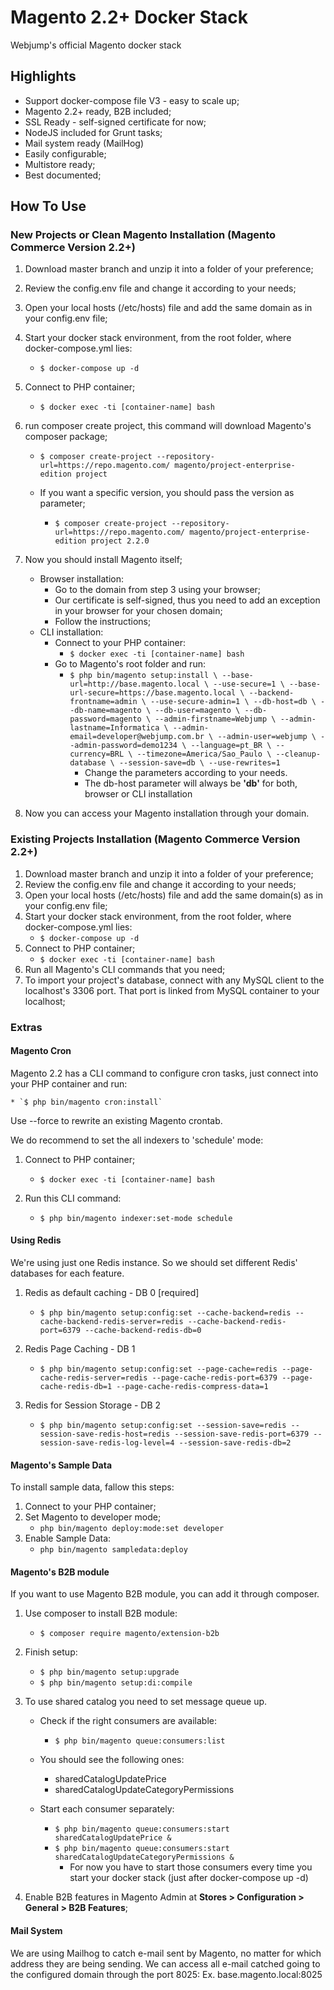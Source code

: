 # Magento 2.2+ Docker Stack
Webjump's official Magento docker stack

## Highlights
- Support docker-compose file V3 - easy to scale up;
- Magento 2.2+ ready, B2B included;
- SSL Ready - self-signed certificate for now;
- NodeJS included for Grunt tasks;
- Mail system ready (MailHog)
- Easily configurable;
- Multistore ready;
- Best documented;

## How To Use

### New Projects or Clean Magento Installation (Magento Commerce Version 2.2+)

1. Download master branch and unzip it into a folder of your preference;
2. Review the config.env file and change it according to your needs;
3. Open your local hosts (/etc/hosts) file and add the same domain as in your config.env file;
4. Start your docker stack environment, from the root folder, where docker-compose.yml lies:
    * `$ docker-compose up -d`
4. Connect to PHP container;

    * `$ docker exec -ti [container-name] bash`

5. run composer create project, this command will download Magento's composer package;

    * `$ composer create-project --repository-url=https://repo.magento.com/ magento/project-enterprise-edition project`

    * If you want a specific version, you should pass the version as parameter;

        * `$ composer create-project --repository-url=https://repo.magento.com/ magento/project-enterprise-edition project 2.2.0`

6. Now you should install Magento itself;
    * Browser installation:
        * Go to the domain from step 3 using your browser;
        * Our certificate is self-signed, thus you need to add an exception in your browser for your chosen domain;
        * Follow the instructions;
    * CLI installation:
        * Connect to your PHP container:
            * `$ docker exec -ti [container-name] bash`
        * Go to Magento's root folder and run:
            * `$ php bin/magento setup:install \
            --base-url=http://base.magento.local \
            --use-secure=1 \
            --base-url-secure=https://base.magento.local \
            --backend-frontname=admin \
            --use-secure-admin=1 \
            --db-host=db \
            --db-name=magento \
            --db-user=magento \
            --db-password=magento \
            --admin-firstname=Webjump \
            --admin-lastname=Informatica \
            --admin-email=developer@webjump.com.br \
            --admin-user=webjump \
            --admin-password=demo1234 \
            --language=pt_BR \
            --currency=BRL \
            --timezone=America/Sao_Paulo \
            --cleanup-database \
            --session-save=db \
            --use-rewrites=1`
                * Change the parameters according to your needs.
                * The db-host parameter will always be **'db'** for both, browser or CLI installation
7. Now you can access your Magento installation through your domain.


### Existing Projects Installation (Magento Commerce Version 2.2+)

1. Download master branch and unzip it into a folder of your preference;
2. Review the config.env file and change it according to your needs;
3. Open your local hosts (/etc/hosts) file and add the same domain(s) as in your config.env file;
4. Start your docker stack environment, from the root folder, where docker-compose.yml lies:
    * `$ docker-compose up -d`
5. Connect to PHP container;
    * `$ docker exec -ti [container-name] bash`
6. Run all Magento's CLI commands that you need;
7. To import your project's database, connect with any MySQL client to the localhost's 3306 port. That port is linked from MySQL container to your localhost; 

### Extras
#### Magento Cron
Magento 2.2 has a CLI command to configure cron tasks, just connect into your PHP container and run:  

    * `$ php bin/magento cron:install`

Use --force to rewrite an existing Magento crontab.

We do recommend to set the all indexers to 'schedule' mode:
1. Connect to PHP container;

    * `$ docker exec -ti [container-name] bash`

2. Run this CLI command:
    * `$ php bin/magento indexer:set-mode schedule`

#### Using Redis
We're using just one Redis instance.
So we should set different Redis' databases for each feature.

1. Redis as default caching - DB 0 [required]
    * `$ php bin/magento setup:config:set --cache-backend=redis --cache-backend-redis-server=redis --cache-backend-redis-port=6379 --cache-backend-redis-db=0`

2. Redis Page Caching - DB 1
    * `$ php bin/magento setup:config:set --page-cache=redis --page-cache-redis-server=redis --page-cache-redis-port=6379 --page-cache-redis-db=1 --page-cache-redis-compress-data=1`

3. Redis for Session Storage - DB 2
    * `$ php bin/magento setup:config:set --session-save=redis --session-save-redis-host=redis --session-save-redis-port=6379 --session-save-redis-log-level=4 --session-save-redis-db=2`

#### Magento's Sample Data
To install sample data, fallow this steps:

1. Connect to your PHP container;
2. Set Magento to developer mode;
    * `php bin/magento deploy:mode:set developer`
3. Enable Sample Data:
    * `php bin/magento sampledata:deploy`

#### Magento's B2B module

If you want to use Magento B2B module, you can add it through composer.

1. Use composer to install B2B module:
    * `$ composer require magento/extension-b2b`
2. Finish setup:
    * `$ php bin/magento setup:upgrade`
    * `$ php bin/magento setup:di:compile`
    
3. To use shared catalog you need to set message queue up.
    * Check if the right consumers are available:
        * `$ php bin/magento queue:consumers:list`

    * You should see the following ones:
        * sharedCatalogUpdatePrice
        * sharedCatalogUpdateCategoryPermissions
    * Start each consumer separately:
        * `$ php bin/magento queue:consumers:start sharedCatalogUpdatePrice &`
        * `$ php bin/magento queue:consumers:start sharedCatalogUpdateCategoryPermissions &`
            * For now you have to start those consumers every time you start your docker stack (just after  docker-compose up -d)

4. Enable B2B features in Magento Admin at  **Stores > Configuration > General > B2B Features**;

#### Mail System
We are using Mailhog to catch e-mail sent by Magento, no matter for which address they are being sending.
We can access all e-mail catched going to the configured domain through the port 8025: Ex. base.magento.local:8025